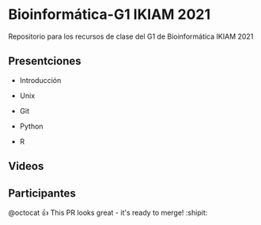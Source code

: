 # Bioinformática-G1 IKIAM 2021
Repositorio para los recursos de clase del G1 de Bioinformática IKIAM 2021

## Presentciones 
- Introducción
  
- Unix
- Git
- Python 
- R

## Videos 

## Participantes 

@octocat :+1: This PR looks great - it's ready to merge! :shipit:


